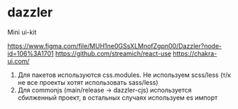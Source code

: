 # dazzler
Mini ui-kit

https://www.figma.com/file/MUH1ne0GSsXLMnofZgpn00/Dazzler?node-id=106%3A1701
https://github.com/streamich/react-use
https://chakra-ui.com/

1. Для пакетов используются css.modules.  Не используем scss/less (т/к не все проекты хотят использовать sass/less)
2. Для commonjs (main/release -> dazzler-cjs) используется сбилженный проект, в остальных случаях используем es импорт


